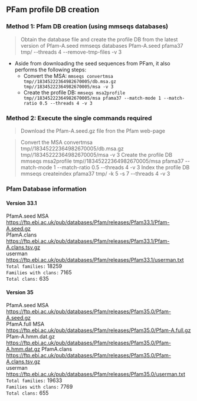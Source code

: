 ## PFam profile DB creation

### Method 1: Pfam DB creation (using mmseqs databases)
> Obtain the database file and create the profile DB from the latest version of Pfam-A.seed
mmseqs databases Pfam-A.seed pfama37 tmp/ --threads 4 --remove-tmp-files -v 3

- Aside from downloading the seed sequences from PFam, it also performs the following steps:
  - Convert the MSA: `mmseqs convertmsa tmp//18345222364982670005/db.msa.gz tmp//18345222364982670005/msa -v 3`
  - Create the profile DB: `mmseqs msa2profile tmp//18345222364982670005/msa pfama37 --match-mode 1 --match-ratio 0.5 --threads 4 -v 3`

### Method 2: Execute the single commands required
> Download the Pfam-A.seed.gz file fron the Pfam web-page

> Convert the MSA
convertmsa tmp//18345222364982670005/db.msa.gz tmp//18345222364982670005/msa -v 3
> Create the profile DB
mmseqs msa2profile tmp//18345222364982670005/msa pfama37 --match-mode 1 --match-ratio 0.5 --threads 4 -v 3
> Index the profile DB
mmseqs createindex pfama37 tmp/ -k 5 -s 7 --threads 4 -v 3


### Pfam Database information  

#### Version 33.1
PfamA.seed MSA https://ftp.ebi.ac.uk/pub/databases/Pfam/releases/Pfam33.1/Pfam-A.seed.gz  
PfamA.clans https://ftp.ebi.ac.uk/pub/databases/Pfam/releases/Pfam33.1/Pfam-A.clans.tsv.gz  
userman https://ftp.ebi.ac.uk/pub/databases/Pfam/releases/Pfam33.1/userman.txt  
`Total families:` 18259  
`Families with clans:` 7165  
`Total clans:`	635

#### Version 35
PfamA.seed MSA https://ftp.ebi.ac.uk/pub/databases/Pfam/releases/Pfam35.0/Pfam-A.seed.gz  
PfamA.full MSA https://ftp.ebi.ac.uk/pub/databases/Pfam/releases/Pfam35.0/Pfam-A.full.gz  
Pfam-A.hmm.dat.gz https://ftp.ebi.ac.uk/pub/databases/Pfam/releases/Pfam35.0/Pfam-A.hmm.dat.gz
PfamA.clans https://ftp.ebi.ac.uk/pub/databases/Pfam/releases/Pfam35.0/Pfam-A.clans.tsv.gz  
userman https://ftp.ebi.ac.uk/pub/databases/Pfam/releases/Pfam35.0/userman.txt  
`Total families:` 19633  
`Families with clans:` 7769  
`Total clans:`	655